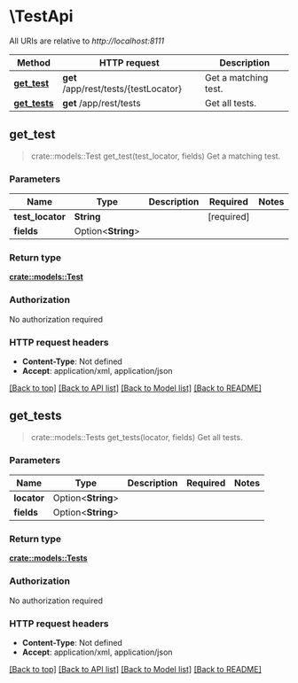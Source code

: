 # \TestApi

All URIs are relative to *http://localhost:8111*

Method | HTTP request | Description
------------- | ------------- | -------------
[**get_test**](TestApi.md#get_test) | **get** /app/rest/tests/{testLocator} | Get a matching test.
[**get_tests**](TestApi.md#get_tests) | **get** /app/rest/tests | Get all tests.



## get_test

> crate::models::Test get_test(test_locator, fields)
Get a matching test.

### Parameters


Name | Type | Description  | Required | Notes
------------- | ------------- | ------------- | ------------- | -------------
**test_locator** | **String** |  | [required] |
**fields** | Option<**String**> |  |  |

### Return type

[**crate::models::Test**](test.md)

### Authorization

No authorization required

### HTTP request headers

- **Content-Type**: Not defined
- **Accept**: application/xml, application/json

[[Back to top]](#) [[Back to API list]](../README.md#documentation-for-api-endpoints) [[Back to Model list]](../README.md#documentation-for-models) [[Back to README]](../README.md)


## get_tests

> crate::models::Tests get_tests(locator, fields)
Get all tests.

### Parameters


Name | Type | Description  | Required | Notes
------------- | ------------- | ------------- | ------------- | -------------
**locator** | Option<**String**> |  |  |
**fields** | Option<**String**> |  |  |

### Return type

[**crate::models::Tests**](tests.md)

### Authorization

No authorization required

### HTTP request headers

- **Content-Type**: Not defined
- **Accept**: application/xml, application/json

[[Back to top]](#) [[Back to API list]](../README.md#documentation-for-api-endpoints) [[Back to Model list]](../README.md#documentation-for-models) [[Back to README]](../README.md)

